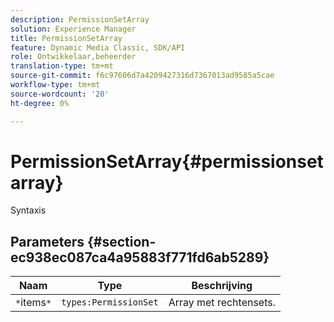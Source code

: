 ```yaml
---
description: PermissionSetArray
solution: Experience Manager
title: PermissionSetArray
feature: Dynamic Media Classic, SDK/API
role: Ontwikkelaar,beheerder
translation-type: tm+mt
source-git-commit: f6c97606d7a4209427316d7367013ad9585a5cae
workflow-type: tm+mt
source-wordcount: '20'
ht-degree: 0%

---
```



# PermissionSetArray{#permissionsetarray}

Syntaxis

## Parameters {#section-ec938ec087ca4a95883f771fd6ab5289}

| Naam | Type | Beschrijving |
|---|---|---|
| `*`items`*` | `types:PermissionSet` | Array met rechtensets. |

